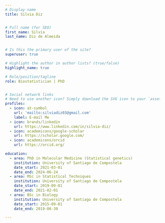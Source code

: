 ```yaml
---
# Display name
title: Silvia Diz


# Full name (for SEO)
first_name: Silvia
last_name: Diz de Almeida 


# Is this the primary user of the site?
superuser: true

# Highlight the author in author lists? (true/false)
highlight_name: true

# Role/position/tagline
role: Biostatistician | PhD 


# Social network links
# Need to use another icon? Simply download the SVG icon to your `assets/media/icons/` folder.
profiles:
  - icon: at-symbol
    url: 'mailto:silviadiz03@gmail.com'
    label: E-mail Me
  - icon: brands/linkedin
    url: https://www.linkedin.com/in/silvia-diz/
  - icon: academicons/google-scholar
    url: https://scholar.google.com/
  - icon: academicons/orcid
    url: https://orcid.org/

education:
  - area: PhD in Molecular Medicine (Statistical genetics)
    institution: University of Santiago de Compostela
    date_start: 2021-03-01
    date_end: 2024-06-24
  - area: MSc in Statistical Techniques
    institution: University of Santiago de Compostela
    date_start: 2019-09-01
    date_end: 2021-02-01
  - area: BSc in Biology
    institution: University of Santiago de Compostela
    date_start: 2015-09-01
    date_end: 2019-06-30

---
```


